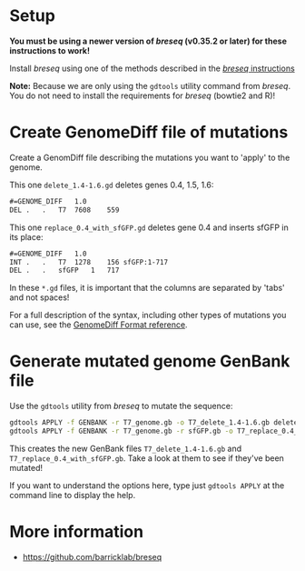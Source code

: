#  Setup

**You must be using a newer version of _breseq_ (v0.35.2 or later) for these instructions to work!**

Install _breseq_ using one of the methods described in the [_breseq_ instructions](https://barricklab.org/twiki/pub/Lab/ToolsBacterialGenomeResequencing/documentation/installation.html)

**Note:** Because we are only using the `gdtools` utility command from _breseq_. You do not need to install the requirements for _breseq_ (bowtie2 and R)!

# Create GenomeDiff file of mutations

Create a GenomDiff file describing the mutations you want to 'apply' to the genome.


This one `delete_1.4-1.6.gd` deletes genes 0.4, 1.5, 1.6:
```txt
#=GENOME_DIFF	1.0
DEL	.	.	T7	7608	559
```

This one `replace_0.4_with_sfGFP.gd` deletes gene 0.4 and inserts sfGFP in its place:
```txt
#=GENOME_DIFF	1.0
INT	.	.	T7	1278	156	sfGFP:1-717
DEL	.	.	sfGFP	1	717
```

In these `*.gd` files, it is important that the columns are separated by 'tabs' and not spaces!

For a full description of the syntax, including other types of mutations you can use, see the [GenomeDiff Format reference](https://barricklab.org/twiki/pub/Lab/ToolsBacterialGenomeResequencing/documentation/gd_format.html).

# Generate mutated genome GenBank file

Use the `gdtools` utility from _breseq_ to mutate the sequence:
```sh
gdtools APPLY -f GENBANK -r T7_genome.gb -o T7_delete_1.4-1.6.gb delete_1.4-1.6.gd
gdtools APPLY -f GENBANK -r T7_genome.gb -r sfGFP.gb -o T7_replace_0.4_with_sfGFP.gb replace_0.4_with_sfGFP.gd
```

This creates the new GenBank files `T7_delete_1.4-1.6.gb` and `T7_replace_0.4_with_sfGFP.gb`. Take a look at them to see if they've been mutated!

If you want to understand the options here, type just `gdtools APPLY` at the command line to display the help.

# More information

* https://github.com/barricklab/breseq
